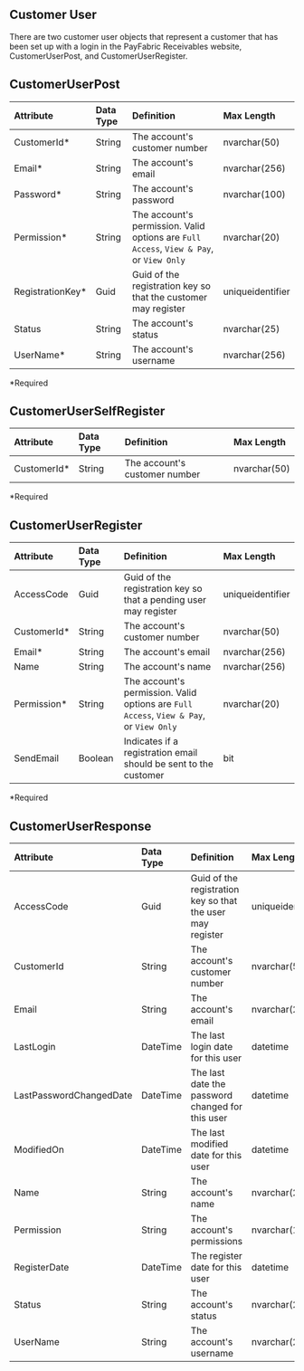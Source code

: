 ## Customer User
There are two customer user objects that represent a customer that has been set up with a login in the PayFabric Receivables website, CustomerUserPost, and CustomerUserRegister. 


## CustomerUserPost
| Attribute | Data Type | Definition | Max Length |
| :----------- | :--------- | :--------- | :--------- |
| CustomerId\* | String | The account's customer number | nvarchar(50) |
| Email\* | String | The account's email | nvarchar(256) |
| Password\* | String | The account's password | nvarchar(100) |
| Permission\* | String | The account's permission. Valid options are ``Full Access``, ``View & Pay``, or ``View Only`` | nvarchar(20) |
| RegistrationKey\* | Guid | Guid of the registration key so that the customer may register | uniqueidentifier |
| Status | String | The account's status | nvarchar(25) |
| UserName\* | String | The account's username | nvarchar(256) |
\*Required

## CustomerUserSelfRegister
| Attribute | Data Type | Definition | Max Length |
| :----------- | :--------- | :--------- | :--------- |
| CustomerId\* | String | The account's customer number | nvarchar(50) |
\*Required

## CustomerUserRegister
| Attribute | Data Type | Definition | Max Length |
| :----------- | :--------- | :--------- | :--------- |
| AccessCode | Guid | Guid of the registration key so that a pending user may register | uniqueidentifier |
| CustomerId\* | String | The account's customer number | nvarchar(50) |
| Email\* | String | The account's email | nvarchar(256) |
| Name | String | The account's name | nvarchar(256) |
| Permission\* | String | The account's permission. Valid options are ``Full Access``, ``View & Pay``, or ``View Only`` | nvarchar(20) |
| SendEmail | Boolean | Indicates if a registration email should be sent to the customer | bit |
\*Required

## CustomerUserResponse
| Attribute | Data Type | Definition | Max Length |
| :----------- | :--------- | :--------- | :--------- |
| AccessCode | Guid | Guid of the registration key so that the user may register | uniqueidentifier |
| CustomerId | String | The account's customer number | nvarchar(50) |
| Email | String | The account's email | nvarchar(256) |
| LastLogin | DateTime | The last login date for this user | datetime |
| LastPasswordChangedDate | DateTime | The last date the password changed for this user | datetime |
| ModifiedOn | DateTime | The last modified date for this user | datetime |
| Name | String | The account's name | nvarchar(256) |
| Permission | String | The account's permissions | nvarchar(100) |
| RegisterDate | DateTime | The register date for this user | datetime |
| Status | String | The account's status | nvarchar(25) |
| UserName | String | The account's username | nvarchar(256) |